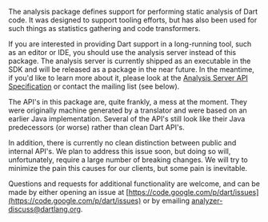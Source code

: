 The analysis package defines support for performing static analysis of Dart
code. It was designed to support tooling efforts, but has also been used for
such things as statistics gathering and code transformers.

If you are interested in providing Dart support in a long-running tool, such as
an editor or IDE, you should use the analysis server instead of this package.
The analysis server is currently shipped as an executable in the SDK and will
be released as a package in the near future. In the meantime, if you'd like to
learn more about it, please look at the
[Analysis Server API Specification](http://htmlpreview.github.io/?https://github.com/dart-lang/bleeding_edge/blob/master/dart/pkg/analysis_server/doc/api.html)
or contact the mailing list (see below).

The API's in this package are, quite frankly, a mess at the moment. They were
originally machine generated by a translator and were based on an earlier Java
implementation. Several of the API's still look like their Java predecessors
(or worse) rather than clean Dart API's.

In addition, there is currently no clean distinction between public and internal
API's. We plan to address this issue soon, but doing so will, unfortunately,
require a large number of breaking changes. We will try to minimize the pain
this causes for our clients, but some pain is inevitable.

Questions and requests for additional functionality are welcome, and can be made
by either opening an issue at
[https://code.google.com/p/dart/issues](https://code.google.com/p/dart/issues)
or by emailing
[analyzer-discuss@dartlang.org](https://groups.google.com/a/dartlang.org/forum/#!forum/analyzer-discuss).